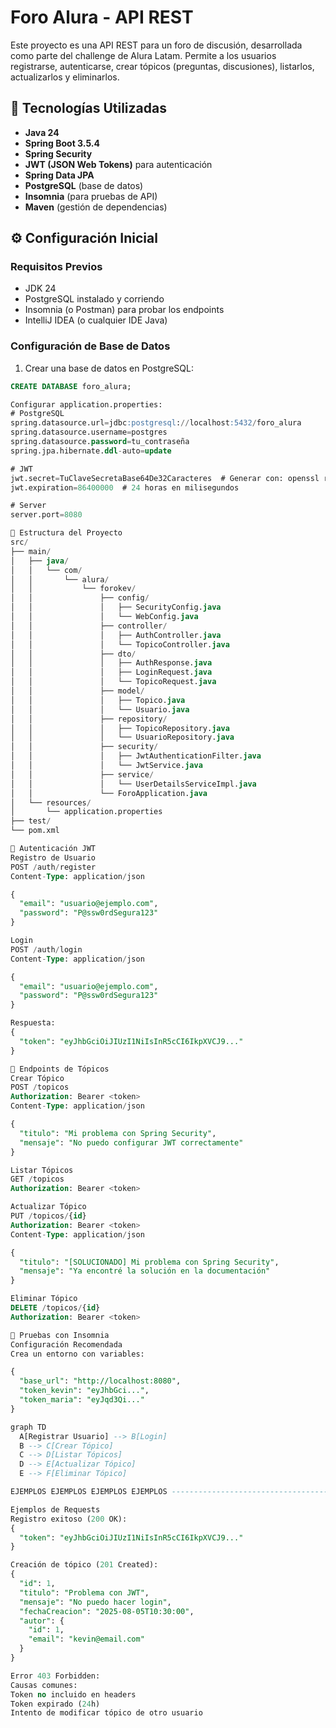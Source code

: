 # Foro Alura - API REST

Este proyecto es una API REST para un foro de discusión, desarrollada como parte del challenge de Alura Latam. Permite a los usuarios registrarse, autenticarse, crear tópicos (preguntas, discusiones), listarlos, actualizarlos y eliminarlos.

## 🔧 Tecnologías Utilizadas

- **Java 24**
- **Spring Boot 3.5.4**
- **Spring Security**
- **JWT (JSON Web Tokens)** para autenticación
- **Spring Data JPA**
- **PostgreSQL** (base de datos)
- **Insomnia** (para pruebas de API)
- **Maven** (gestión de dependencias)

## ⚙️ Configuración Inicial

### Requisitos Previos
- JDK 24
- PostgreSQL instalado y corriendo
- Insomnia (o Postman) para probar los endpoints
- IntelliJ IDEA (o cualquier IDE Java)

### Configuración de Base de Datos
1. Crear una base de datos en PostgreSQL:
```sql
CREATE DATABASE foro_alura;

Configurar application.properties:
# PostgreSQL
spring.datasource.url=jdbc:postgresql://localhost:5432/foro_alura
spring.datasource.username=postgres
spring.datasource.password=tu_contraseña
spring.jpa.hibernate.ddl-auto=update

# JWT
jwt.secret=TuClaveSecretaBase64De32Caracteres  # Generar con: openssl rand -base64 32
jwt.expiration=86400000  # 24 horas en milisegundos

# Server
server.port=8080

📂 Estructura del Proyecto
src/
├── main/
│   ├── java/
│   │   └── com/
│   │       └── alura/
│   │           └── forokev/
│   │               ├── config/
│   │               │   ├── SecurityConfig.java
│   │               │   └── WebConfig.java
│   │               ├── controller/
│   │               │   ├── AuthController.java
│   │               │   └── TopicoController.java
│   │               ├── dto/
│   │               │   ├── AuthResponse.java
│   │               │   ├── LoginRequest.java
│   │               │   └── TopicoRequest.java
│   │               ├── model/
│   │               │   ├── Topico.java
│   │               │   └── Usuario.java
│   │               ├── repository/
│   │               │   ├── TopicoRepository.java
│   │               │   └── UsuarioRepository.java
│   │               ├── security/
│   │               │   ├── JwtAuthenticationFilter.java
│   │               │   └── JwtService.java
│   │               ├── service/
│   │               │   └── UserDetailsServiceImpl.java
│   │               └── ForoApplication.java
│   └── resources/
│       └── application.properties
├── test/
└── pom.xml

🔐 Autenticación JWT
Registro de Usuario
POST /auth/register
Content-Type: application/json

{
  "email": "usuario@ejemplo.com",
  "password": "P@ssw0rdSegura123"
}

Login
POST /auth/login
Content-Type: application/json

{
  "email": "usuario@ejemplo.com",
  "password": "P@ssw0rdSegura123"
}

Respuesta:
{
  "token": "eyJhbGciOiJIUzI1NiIsInR5cCI6IkpXVCJ9..."
}

📝 Endpoints de Tópicos
Crear Tópico
POST /topicos
Authorization: Bearer <token>
Content-Type: application/json

{
  "titulo": "Mi problema con Spring Security",
  "mensaje": "No puedo configurar JWT correctamente"
}

Listar Tópicos
GET /topicos
Authorization: Bearer <token>

Actualizar Tópico
PUT /topicos/{id}
Authorization: Bearer <token>
Content-Type: application/json

{
  "titulo": "[SOLUCIONADO] Mi problema con Spring Security",
  "mensaje": "Ya encontré la solución en la documentación"
}

Eliminar Tópico
DELETE /topicos/{id}
Authorization: Bearer <token>

🧪 Pruebas con Insomnia
Configuración Recomendada
Crea un entorno con variables:

{
  "base_url": "http://localhost:8080",
  "token_kevin": "eyJhbGci...",
  "token_maria": "eyJqd3Qi..."
}

graph TD
  A[Registrar Usuario] --> B[Login]
  B --> C[Crear Tópico]
  C --> D[Listar Tópicos]
  D --> E[Actualizar Tópico]
  E --> F[Eliminar Tópico]

EJEMPLOS EJEMPLOS EJEMPLOS EJEMPLOS ---------------------------------------------------------

Ejemplos de Requests
Registro exitoso (200 OK):
{
  "token": "eyJhbGciOiJIUzI1NiIsInR5cCI6IkpXVCJ9..."
}

Creación de tópico (201 Created):
{
  "id": 1,
  "titulo": "Problema con JWT",
  "mensaje": "No puedo hacer login",
  "fechaCreacion": "2025-08-05T10:30:00",
  "autor": {
    "id": 1,
    "email": "kevin@email.com"
  }
}

Error 403 Forbidden:
Causas comunes:
Token no incluido en headers
Token expirado (24h)
Intento de modificar tópico de otro usuario

